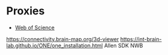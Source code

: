 # Proxies

- [Web of Science](https://www-webofscience-com.elib.tcd.ie/)

https://connectivity.brain-map.org/3d-viewer
https://int-brain-lab.github.io/ONE/one_installation.html
Allen SDK
NWB